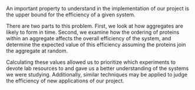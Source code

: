 An important property to understand in the implementation of our project is the upper bound for the efficiency of a given system.

There are two parts to this problem. First, we look at how aggregates are likely to form in time. Second, we examine how the ordering of proteins within an aggregate affects the overall efficiency of the system, and determine the expected value of this efficiency assuming the proteins join the aggregate at random.

Calculating these values allowed us to prioritize which experiments to devote lab resources to and gave us a better understanding of the systems we were studying. Additionally, similar techniques may be applied to judge the efficiency of new applications of our project. 

